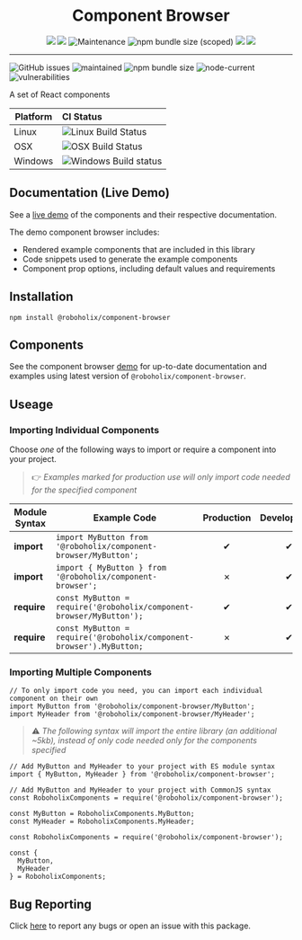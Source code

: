 <h1 align="center">Component Browser</h1>

<p align="center">
  <img src="https://img.shields.io/david/roboholix/component-browser?style=for-the-badge" />
  <img src="https://img.shields.io/github/issues/roboholix/component-browser?style=for-the-badge" />
  <img alt="Maintenance" src="https://img.shields.io/maintenance/yes/2020?style=for-the-badge" />
  <img alt="npm bundle size (scoped)" src="https://img.shields.io/bundlephobia/min/@roboholix/component-browser?style=for-the-badge">
  <img src="https://img.shields.io/node/v/@roboholix/component-browser?style=for-the-badge" />
  <img src="https://img.shields.io/snyk/vulnerabilities/github/roboholix/component-browser?style=for-the-badge" />    
</p>

---

![GitHub issues](https://img.shields.io/github/issues/roboholix/component-browser) ![maintained](https://img.shields.io/maintenance/yes/2020) ![npm bundle size](https://img.shields.io/bundlephobia/min/@roboholix/component-browser) ![node-current](https://img.shields.io/node/v/@roboholix/component-browser) ![vulnerabilities](https://img.shields.io/snyk/vulnerabilities/github/roboholix/component-browser)

A set of React components


Platform | CI Status
---------|:---------
Linux    | ![Linux Build Status](https://travis-ci.com/roboholix/component-browser.svg?env=BADGE=linux&label=build&branch=master)
OSX      | ![OSX Build Status](https://travis-ci.com/roboholix/component-browser.svg?env=BADGE=osx&label=build&branch=master)
Windows  | ![Windows Build status](https://ci.appveyor.com/api/projects/status/484jp2fhlpxmrjoi?svg=true)

## Documentation (Live Demo)
See a [live demo](https://roboholix.github.io/component-browser/) of the components and their respective documentation.

The demo component browser includes:
- Rendered example components that are included in this library
- Code snippets used to generate the example components
- Component prop options, including default values and requirements

## Installation
`npm install @roboholix/component-browser`

## Components
See the component browser [demo](https://roboholix.github.io/component-browser/) for up-to-date
documentation and examples using latest version of `@roboholix/component-browser`.

## Useage

### Importing Individual Components

Choose *one* of the following ways to import or require a component into your project.

> :point_right: *Examples marked for production use will only import code needed for the specified component*

| Module Syntax | Example Code                                                                 | Production | Development |
| ---           | ---                                                                          | :---:      | :---:       |
| __import__    | `import MyButton from '@roboholix/component-browser/MyButton';`      | ✔          | ✔           |
| __import__    | `import { MyButton } from '@roboholix/component-browser';`               | ✗          | ✔           |
| __require__   | `const MyButton = require('@roboholix/component-browser/MyButton');` | ✔          | ✔           |
| __require__   | `const MyButton = require('@roboholix/component-browser').MyButton;` | ✗          | ✔           |

### Importing Multiple Components

```
// To only import code you need, you can import each individual component on their own
import MyButton from '@roboholix/component-browser/MyButton';
import MyHeader from '@roboholix/component-browser/MyHeader';
```

> :warning: *The following syntax will import the entire library (an additional ~5kb), 
instead of only code needed only for the components specified*

```
// Add MyButton and MyHeader to your project with ES module syntax
import { MyButton, MyHeader } from '@roboholix/component-browser';
```

```
// Add MyButton and MyHeader to your project with CommonJS syntax
const RoboholixComponents = require('@roboholix/component-browser');

const MyButton = RoboholixComponents.MyButton;
const MyHeader = RoboholixComponents.MyHeader;
```

```
const RoboholixComponents = require('@roboholix/component-browser');

const {
  MyButton,
  MyHeader
} = RoboholixComponents;
```

## Bug Reporting
Click [here](https://github.com/roboholix/component-browser/issues/new) to report any bugs or open an issue with this package.

